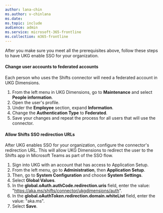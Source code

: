 ```yaml
---
author: lana-chin
ms.author: v-chinlana
ms.date: 
ms.topic: include
audience: admin
ms.service: microsoft-365-frontline
ms.collection: m365-frontline
---
```

After you make sure you meet all the prerequisites above, follow these steps to have UKG enable SSO for your organization.

#### Change user accounts to federated accounts

Each person who uses the Shifts connector will need a federated account in UKG Dimensions.

1. From the left menu in UKG Dimensions, go to **Maintenance** and select **People information**.
1. Open the user's profile.
1. Under the **Employee** section, expand **Information**.
1. Change the **Authentication Type** to **Federated**.
1. Save your changes and repeat the process for all users that will use the connector.

#### Allow Shifts SSO redirection URLs

After UKG enables SSO for your organization, configure the connector's redirection URL. This will allow UKG Dimensions to redirect the user to the Shifts app in Microsoft Teams as part of the SSO flow.

1. Sign into UKG with an account that has access to Application Setup.
1. From the left menu, go to **Administration**, then **Application Setup**.
1. Then, go to **System Configuration** and choose **System Settings**.
1. Select **Global Values**.
1. In the **global.oAuth.authCode.redirection.uris** field, enter the value: "https://aka.ms/shifts/connector/ukgdimensions/auth".
1. In the **global.oAuthToken.redirection.domain.whiteList** field, enter the value: "aka.ms".
1. Select **Save**.
